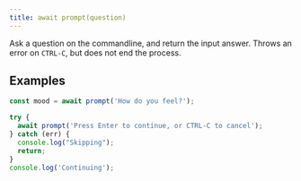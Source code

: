 ```yaml
---
title: await prompt(question)
---
```


Ask a question on the commandline, and return the input answer. Throws an error
on `CTRL-C`, but does not end the process.

## Examples

```js
const mood = await prompt('How do you feel?');

try {
  await prompt('Press Enter to continue, or CTRL-C to cancel');
} catch (err) {
  console.log("Skipping");
  return;
}
console.log('Continuing');
```
